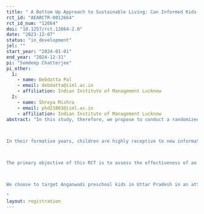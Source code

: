 ```yaml
---
title: " A Bottom Up Approach to Sustainable Living: Can Informed Kids Inform their Parents?"
rct_id: "AEARCTR-0012664"
rct_id_num: "12664"
doi: "10.1257/rct.12664-2.0"
date: "2023-12-07"
status: "in_development"
jel: ""
start_year: "2024-01-01"
end_year: "2024-12-31"
pi: "Somdeep Chatterjee"
pi_other:
  1:
    - name: Debdatta Pal
    - email: debdatta@iiml.ac.in
    - affiliation: Indian Institute of Management Lucknow
  2:
    - name: Shreya Mishra
    - email: phd21003@iiml.ac.in
    - affiliation: Indian Institute of Management Lucknow
abstract: "In this study, therefore, we propose to conduct a randomized control trial (RCT) to reduce single-use plastic consumption through an intervention targeted at young children to address the single-use plastic crisis. Randomized Controlled Trials (RCTs) are considered one of the robust research designs to identify causal linkages in economics literature. Educating and fostering awareness among young children is paramount, as it offers the potential for a lasting impact.
 
In their formative years, children are highly receptive to new information and behavioural patterns. By instilling eco-conscious habits and awareness of the consequences of single-use plastics early in their lives, we have the opportunity to shape a generation of individuals who will make environmentally responsible choices throughout their lifetime. These choices can ripple through society, influencing their families, peers, and future generations.

The primary objective of this RCT is to assess the effectiveness of an intervention program aimed at reducing the use of single-use plastics among children aged 4-6 years. We aim to shape environmentally conscious behaviours and attitudes toward single-use plastics by intervening at an early age. 

We choose to target Anganwadi preschool kids in Uttar Pradesh in an attempt to study if they can inspire their parents to learn from their environmentally conscious behaviour and adopt sustainable practices in the household.
"
layout: registration
---
```


